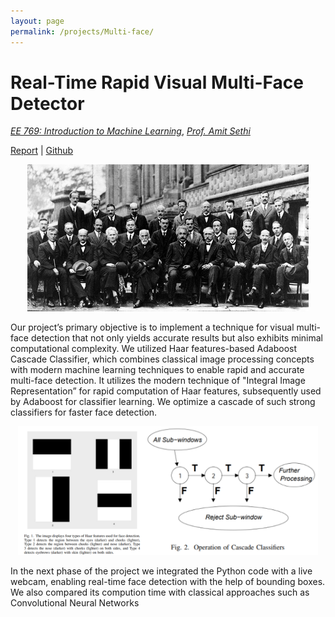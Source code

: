 ```yaml
---
layout: page
permalink: /projects/Multi-face/
---
```

<h1><b>Real-Time Rapid Visual Multi-Face Detector</b></h1>  

  [_EE 769: Introduction to Machine Learning_](https://www.ee.iitb.ac.in/web/course_lists/ee-768-introduction-to-machine-learning/), [_Prof. Amit Sethi_](https://www.ee.iitb.ac.in/~asethi/)  
  
[Report](assets/pdf/Project_Report) | [Github](https://github.com/Vansh28Kapoor/RAPID-VISUAL-MULTI-FACE-DETECTION) 



<p align="center">
    <img width="450" src="/img/detect.gif">
</p>


Our project’s primary objective is to implement a technique for visual multi-face detection that not only yields accurate results but also exhibits minimal computational complexity. We utilized Haar features-based Adaboost Cascade Classifier, which combines classical image processing concepts with modern machine learning techniques to enable rapid and accurate multi-face detection. It utilizes the modern technique of "Integral Image Representation” for rapid computation of Haar features, subsequently used by Adaboost for classifier learning. We optimize a cascade of such strong classifiers for faster face detection.

<p align="center">
    <img width="480"  src="/img/Haar.png">
</p>

In the next phase of the project we integrated the Python code with a live webcam, enabling real-time face detection with the help of bounding boxes. We also compared its compution time with classical approaches such as Convolutional Neural Networks
